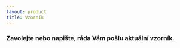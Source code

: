 ```yaml
---
layout: product
title: Vzorník
---
```

<div class="row">
	<div class="col-md-12">
		<h3>Zavolejte nebo napište, ráda Vám pošlu aktuální vzorník.</h3>
	</div>
</div> 
